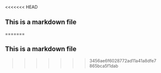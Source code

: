 <<<<<<< HEAD
## This is a markdown file
=======
## This is a markdown file
>>>>>>> 3456ae6f6028772ad11a41a8dfe7865bca5f1dab
